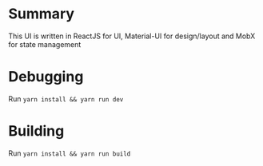 # Summary

This UI is written in ReactJS for UI, Material-UI for design/layout and MobX for state management

# Debugging

Run `yarn install && yarn run dev`

# Building
Run `yarn install && yarn run build`
